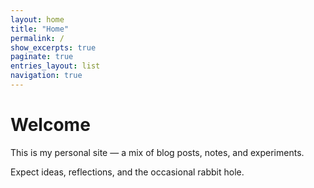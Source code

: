 ```yaml
---
layout: home
title: "Home"
permalink: /
show_excerpts: true
paginate: true
entries_layout: list
navigation: true
---
```


# Welcome

This is my personal site — a mix of blog posts, notes, and experiments. 

Expect ideas, reflections, and the occasional rabbit hole. 
